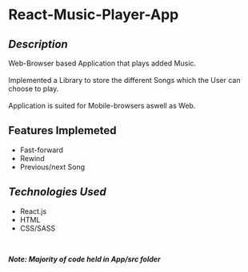 # React-Music-Player-App

***Description***
------------------
Web-Browser based Application that plays added Music. <br/> <br/>
Implemented a Library to store the different Songs which the User can choose to play. <br/> <br/>
Application is suited for Mobile-browsers aswell as Web.


Features Implemeted
--------------------
- Fast-forward 
- Rewind 
- Previous/next Song


***Technologies Used***
--------------------------
- React.js
- HTML
- CSS/SASS

<br/>

***Note: Majority of code held in App/src folder***
